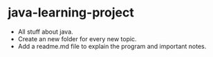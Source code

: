 # java-learning-project
* All stuff about java. 
* Create an new folder for every new topic. 
* Add a readme.md file to explain the program and important notes.
